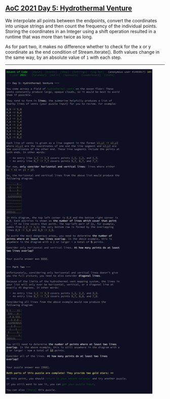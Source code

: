 ## [AoC 2021 Day 5: Hydrothermal Venture](https://adventofcode.com/2021/day/5)

We interpolate all points between the endpoints, convert the coordinates into unique strings and then count the frequency of the individual points. Storing the coordinates in an Integer using a shift operation resulted in a runtime that was more than twice as long.

As for part two, it makes no difference whether to check for the x or y coordinate as the end condition of Stream.iterate(). Both values change in the same way, by an absolute value of `1` with each step.

---

![AoC 2021 Day 5](../day05--Hydrothermal_Venture.png?raw=true)
